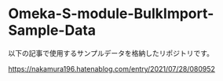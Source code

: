 # Omeka-S-module-BulkImport-Sample-Data

以下の記事で使用するサンプルデータを格納したリポジトリです。

https://nakamura196.hatenablog.com/entry/2021/07/28/080952
